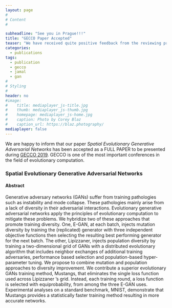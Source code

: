 ```yaml
---
layout: page
#
# Content
#

subheadline: "See you in Prague!!!"
title: "GECCO Paper Accepted"
teaser: "We have received quite positive feedback from the reviewing process and we will present Mustangs in GECCO 2019."
categories:
  - publications
tags:
  - publication
  - gecco
  - jamal
  - gan
#
# Styling
#
header: no
#image: 
#    title: mediaplayer_js-title.jpg
#    thumb: mediaplayer_js-thumb.jpg
#    homepage: mediaplayer_js-home.jpg
#    caption: Photo by Corey Blaz
#    caption_url: https://blaz.photography/
mediaplayer: false
---
```


We are happy to inform that our paper *Spatial Evolutionary Generative Adversarial Networks* has been accepted as a FULL PAPER to be presented during [GECCO 2019](https://gecco-2019.sigevo.org/ "GECCO 2019"). GECCO is one of the most important conferences in the field of evolutionary computation.

### Spatial Evolutionary Generative Adversarial Networks
#### Abstract
Generative adversary networks (GANs) suffer from training pathologies such as instability and mode collapse. These pathologies mainly arise from a lack of diversity in their adversarial interactions. Evolutionary generative adversarial networks apply the principles of evolutionary computation to mitigate these problems. We hybridize two of these approaches that promote training diversity. One, E-GAN, at each batch, injects mutation diversity by training the (replicated) generator with three independent objective functions then selecting the resulting best performing generator for the next batch. The other, Lipizzaner, injects population diversity by training a two-dimensional grid of GANs with a distributed evolutionary algorithm that includes neighbor exchanges of additional training adversaries, performance based selection and population-based hyper-parameter tuning. We propose to combine mutation and population approaches to diversity improvement. We contribute a superior evolutionary GANs training method, Mustangs, that eliminates the single loss function used across Lipizzaner ’s grid. Instead, each training round, a loss function is selected with equiprobability, from among the three E-GAN uses. Experimental analyses on a standard benchmark, MNIST, demonstrate that Mustangs provides a statistically faster training method resulting in more accurate networks.

 
